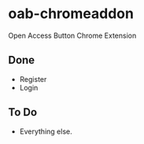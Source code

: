 oab-chromeaddon
===============

Open Access Button Chrome Extension

Done
----

- Register
- Login

To Do
-----

- Everything else.